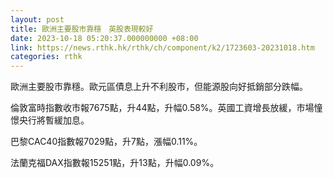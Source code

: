 ```yaml
---
layout: post
title: 歐洲主要股市靠穩　英股表現較好
date: 2023-10-18 05:20:37.000000000 +08:00
link: https://news.rthk.hk/rthk/ch/component/k2/1723603-20231018.htm
categories: rthk
---
```


歐洲主要股市靠穩。歐元區債息上升不利股市，但能源股向好抵銷部分跌幅。

倫敦富時指數收市報7675點，升44點，升幅0.58%。英國工資增長放緩，市場憧憬央行將暫緩加息。

巴黎CAC40指數報7029點，升7點，漲幅0.11%。

法蘭克福DAX指數報15251點，升13點，升幅0.09%。

